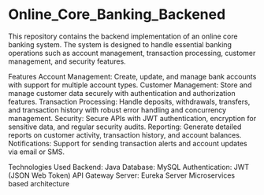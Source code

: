 # Online_Core_Banking_Backened

This repository contains the backend implementation of an online core banking system. The system is designed to handle essential banking operations such as account management, transaction processing, customer management, and security features.

Features
Account Management: Create, update, and manage bank accounts with support for multiple account types.
Customer Management: Store and manage customer data securely with authentication and authorization features.
Transaction Processing: Handle deposits, withdrawals, transfers, and transaction history with robust error handling and concurrency management.
Security: Secure APIs with JWT authentication, encryption for sensitive data, and regular security audits.
Reporting: Generate detailed reports on customer activity, transaction history, and account balances.
Notifications: Support for sending transaction alerts and account updates via email or SMS.

Technologies Used
Backend: Java
Database: MySQL
Authentication: JWT (JSON Web Token)
API Gateway
Server: Eureka Server
Microservices based architecture
